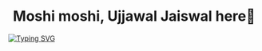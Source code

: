 <h1 align="center">Moshi moshi, Ujjawal Jaiswal here👋 </h1>
<a allign="center" href="https://git.io/typing-svg"><img src="https://readme-typing-svg.demolab.com?font=Roboto+Slab&pause=1000&color=F7D509&background=17A8AC39&center=true&vCenter=true&width=435&lines=A+lot+to+learn+I+have;Lot+to+earn+i+got" alt="Typing SVG" /></a>


<!--
**Ujjawal0204/Ujjawal0204** is a ✨ _special_ ✨ repository because its `README.md` (this file) appears on your GitHub profile.

Here are some ideas to get you started:

- 🔭 I’m currently working on ...
- 🌱 I’m currently learning ...
- 👯 I’m looking to collaborate on ...
- 🤔 I’m looking for help with ...
- 💬 Ask me about ...
- 📫 How to reach me: ...
- 😄 Pronouns: ...
- ⚡ Fun fact: ...
-->
